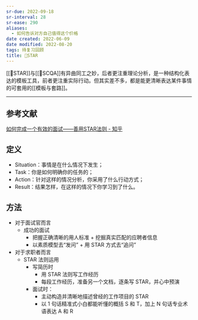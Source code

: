 ```yaml
---
sr-due: 2022-09-18
sr-interval: 28
sr-ease: 290
aliases:
  - 如何告诉对方自己值得这个价格
date created: 2022-06-09
date modified: 2022-08-20
tags: 待复习回顾
title: 🔡STAR
---
```


[[🔡STAR]]与[[🔡SCQA]]有异曲同工之妙，后者更注重理论分析，是一种结构化表达的模板工具，前者更注重实际行动。但其实差不多，都是能更清晰表达某件事情的可套用的[[模板与套路]]。

---

## 参考文献
[如何完成一个有效的面试——善用STAR法则 - 知乎](https://zhuanlan.zhihu.com/p/26558343)
## 定义

- Situation：事情是在什么情况下发生；
- Task：你是如何明确你的任务的；
- Action：针对这样的情况分析，你采用了什么行动方式；
- Result：结果怎样，在这样的情况下你学习到了什么。

## 方法

- 对于面试官而言
	- 成功的面试  
		- 把握正确清晰的用人标准 + 挖掘真实匹配的应聘者信息
		- 以素质模型去“发问” + 用 STAR 方式去“追问”
- 对于求职者而言
	- STAR 法则运用
		- 写简历时
			- 用 STAR 法则写工作经历
			- 每段工作经历，准备另一个文档，逐条写 STAR，并心中预演
		- 面试时：
			- 主动构造并清晰地描述曾经的工作项目的 STAR
			- 以 1 句话精准式小白都能听懂的概括 S 和 T，加上 N 句话专业术语表达 A 和 R

